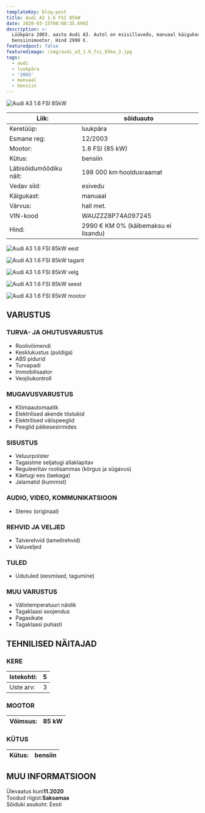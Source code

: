 ```yaml
---
templateKey: blog-post
title: Audi A3 1.6 FSI 85kW
date: 2020-03-15T08:08:35.699Z
description: >-
  Lüükpära 2003. aasta Audi A3. Autol on esisillavedu, manuaal käigukast ja
  bensiinimootor. Hind 2990 €.
featuredpost: false
featuredimage: /img/audi_a3_1.6_fsi_85kw_3.jpg
tags:
  - audi
  - luukpära
  - '2003'
  - manuaal
  - bensiin
---
```

![Audi A3 1.6 FSI 85kW](/img/audi_a3_1.6_fsi_85kw_3.jpg "Audi A3 1.6 FSI 85kW")



<!--StartFragment-->

| Liik:                  | sõiduauto                            |
| ---------------------- | ------------------------------------ |
| Keretüüp:              | luukpära                             |
| Esmane reg:            | 12/2003                              |
| Mootor:                | 1.6 FSI (85 kW)                      |
| Kütus:                 | bensiin                              |
| Läbisõidumõõdiku näit: | 198 000 km·hooldusraamat             |
| Vedav sild:            | esivedu                              |
| Käigukast:             | manuaal                              |
| Värvus:                | hall met.                            |
| VIN-kood               | WAUZZZ8P74A097245                    |
| Hind:                  | 2990 € KM 0% (käibemaksu ei lisandu) |

<!--EndFragment-->

![Audi A3 1.6 FSI 85kW eest](/img/audi_a3_1.6_fsi_85kw_1.jpg "Audi A3 1.6 FSI 85kW eest")

![Audi A3 1.6 FSI 85kW tagant](/img/audi_a3_1.6_fsi_85kw_2.jpg "Audi A3 1.6 FSI 85kW tagant")

![Audi A3 1.6 FSI 85kW velg](/img/audi_a3_1.6_fsi_85kw_4.jpg "Audi A3 1.6 FSI 85kW velg")

![Audi A3 1.6 FSI 85kW seest](/img/audi_a3_1.6_fsi_85kw_5.jpg "Audi A3 1.6 FSI 85kW seest")

![Audi A3 1.6 FSI 85kW mootor](/img/audi_a3_1.6_fsi_85kw_6.jpg "Audi A3 1.6 FSI 85kW mootor")



<!--StartFragment-->

## VARUSTUS

### TURVA- JA OHUTUSVARUSTUS

* Roolivõimendi
* Kesklukustus (puldiga)
* ABS pidurid
* Turvapadi
* Immobilisaator
* Veojõukontroll

### MUGAVUSVARUSTUS

* Kliimaautomaatik
* Elektrilised akende tõstukid
* Elektrilised välispeeglid
* Peeglid päikesesirmides

### SISUSTUS

* Veluurpolster
* Tagaistme seljatugi allaklapitav
* Reguleeritav roolisammas (kõrgus ja sügavus)
* Käetugi ees (laekaga)
* Jalamatid (kummist)

### AUDIO, VIDEO, KOMMUNIKATSIOON

* Stereo (originaal)

### REHVID JA VELJED

* Talverehvid (lamellrehvid)
* Valuveljed

### TULED

* Udutuled (eesmised, tagumine)

### MUU VARUSTUS

* Välistemperatuuri näidik
* Tagaklaasi soojendus
* Pagasikate
* Tagaklaasi puhasti

## TEHNILISED NÄITAJAD

### KERE

| Istekohti: | 5   |
| ---------- | --- |
| Uste arv:  | 3   |

### MOOTOR

| Võimsus: | 85 kW |
| -------- | ----- |

### KÜTUS

| Kütus: | bensiin |
| ------ | ------- |

## MUU INFORMATSIOON

Ülevaatus kuni**11.2020**\
Toodud riigist:**Saksamaa**\
Sõiduki asukoht: Eesti

<!--EndFragment-->
